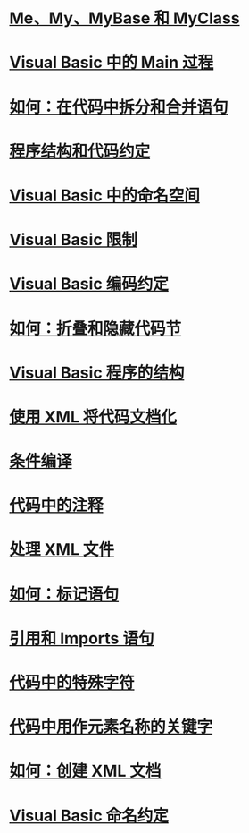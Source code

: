 # [Me、My、MyBase 和 MyClass](me-my-mybase-and-myclass.md)
# [Visual Basic 中的 Main 过程](main-procedure.md)
# [如何：在代码中拆分和合并语句](how-to-break-and-combine-statements-in-code.md)
# [程序结构和代码约定](program-structure-and-code-conventions.md)
# [Visual Basic 中的命名空间](namespaces.md)
# [Visual Basic 限制](limitations.md)
# [Visual Basic 编码约定](coding-conventions.md)
# [如何：折叠和隐藏代码节](how-to-collapse-and-hide-sections-of-code.md)
# [Visual Basic 程序的结构](structure-of-a-visual-basic-program.md)
# [使用 XML 将代码文档化](documenting-your-code-with-xml.md)
# [条件编译](conditional-compilation.md)
# [代码中的注释](comments-in-code.md)
# [处理 XML 文件](processing-the-xml-file.md)
# [如何：标记语句](how-to-label-statements.md)
# [引用和 Imports 语句](references-and-the-imports-statement.md)
# [代码中的特殊字符](special-characters-in-code.md)
# [代码中用作元素名称的关键字](keywords-as-element-names-in-code.md)
# [如何：创建 XML 文档](how-to-create-xml-documentation.md)
# [Visual Basic 命名约定](naming-conventions.md)
